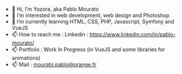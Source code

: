 - 👋 Hi, I’m Yozora, aka Pablo Mourato
- 👀 I’m interested in web development, web design and Photoshop
- 🌱 I’m currently learning HTML, CSS, PHP, Javascript, Symfony and VueJS
- 📫 How to reach me : Linkedin : https://www.linkedin.com/in/pablo-mourato/
- 📫                   Portfolio : Work In Progress (in VueJS and some libraries for animations)
- 📫                   Mail : mourato.pablo@orange.fr

<!---
Yozora0/Yozora0 is a ✨ special ✨ repository because its `README.md` (this file) appears on your GitHub profile.
You can click the Preview link to take a look at your changes.
--->
